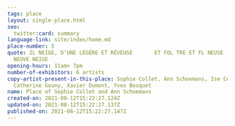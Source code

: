 ```yaml
---
tags: place
layout: single-place.html
seo:
  twitter:card: summary
language-link: site/index/home.md
place-number: 5
quote: IL NEIGE, D‘UNE LÉGÈRE ET RÊVEUSE       ET FOL TRE ET FL NEUSE       ET
  NEUVE NEIGE
opening-hours: 11am> 7pm
number-of-exhibitors: 6 artists
copy-artist-present-in-this-place: Sophie Collet, Ann Schoemans, Ise Cellier,
  Catherine Gouny, Xavier Dumont, Yves Bosquet
name: Place of Sophie Collet and Ann Schoemans
created-on: 2021-08-12T15:22:27.124Z
updated-on: 2021-08-12T15:22:27.137Z
published-on: 2021-08-12T15:22:27.147Z
---
```


